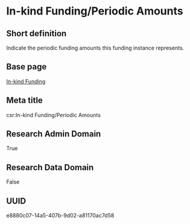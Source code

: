 # In-kind Funding/Periodic Amounts
## Short definition
Indicate the periodic funding amounts this funding instance represents.
## Base page
[In-kind Funding](https://github.com/EuroCRIS/CASRAI-Dictionairies/blob/main/Objects/In-kind%20Funding.md)
## Meta title
csr:In-kind Funding/Periodic Amounts
## Research Admin Domain
True
## Research Data Domain
False
## UUID
e8880c07-14a5-407b-9d02-a81170ac7d58
